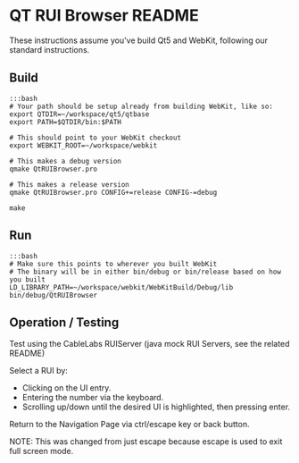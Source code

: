 # QT RUI Browser README

These instructions assume you've build Qt5 and WebKit, following our standard
instructions.

## Build

    :::bash
    # Your path should be setup already from building WebKit, like so:
    export QTDIR=~/workspace/qt5/qtbase
    export PATH=$QTDIR/bin:$PATH

    # This should point to your WebKit checkout
    export WEBKIT_ROOT=~/workspace/webkit

    # This makes a debug version
    qmake QtRUIBrowser.pro
    
    # This makes a release version
    qmake QtRUIBrowser.pro CONFIG+=release CONFIG-=debug

    make

## Run

    :::bash
    # Make sure this points to wherever you built WebKit
    # The binary will be in either bin/debug or bin/release based on how you built
    LD_LIBRARY_PATH=~/workspace/webkit/WebKitBuild/Debug/lib bin/debug/QtRUIBrowser

## Operation / Testing

Test using the CableLabs RUIServer (java mock RUI Servers, see the related README)

Select a RUI by:

  * Clicking on the UI entry.
  * Entering the number via the keyboard.
  * Scrolling up/down until the desired UI is highlighted, then pressing enter.

Return to the Navigation Page via ctrl/escape key or back button.

NOTE: This was changed from just escape because escape is used to exit full screen mode.
